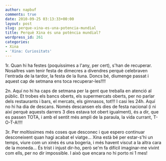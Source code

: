 ```yaml
---
author: napbuf
comments: true
date: 2010-09-25 03:13:33+00:00
layout: post
slug: perque-xina-es-una-potencia-mundial
title: Perquè Xina és una potència mundial?
wordpress_id: 261
categories:
- Xina
- 'Xina: Curiositats'
---
```


1r. Quan hi ha festes (poquíssimes a l'any, per cert), s'han de recuperar. Nosaltres vam tenir festa de dimecres a divendres perquè celebraven l'entrada de la tardor, la festa de la lluna. Doncs bé, diumenge passat i aquest cap de setmana ens toca recuperar-les!!!!

2n. Aquí no hi ha caps de setmana per la gent que treballa en atenció al públic. Et trobes els bancs oberts, els supermercats oberts, per no parlar dels restaurants i bars, el mercats, els gimnasos, tot!!! I casi les 24h. Aquí no hi ha dia de descans. Només descansen els dies de festa nacional (i ni així perquè aquests darrers 3 dies estava tot obert igualment), és a dir, que es passen TOTA, i amb el sentit més ampli de la paraula, la vida currant, T-O-T-A!!!!

3r. Per moltíssimes més coses que desconec i que espero continuar desconeixent quan hagi acabat el viatge...
Xina està bé per estar-s'hi un temps, viure com un xinès és una bogeria, i més havent viscut a la altra cara de la moneda... És trist i injust dir-ho, però se'm fa difícil imaginar-me vivint com ells, per no dir impossible. I això que encara no hi porto ni 1 mes!
